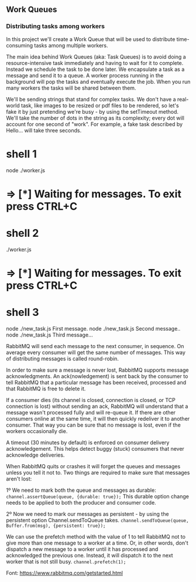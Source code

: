 ## Work Queues
### Distributing tasks among workers

In this project we'll create a Work Queue that will be used to distribute time-consuming tasks among multiple workers.

The main idea behind Work Queues (aka: Task Queues) is to avoid doing a resource-intensive task immediately and having to wait for it to complete. Instead we schedule the task to be done later. We encapsulate a task as a message and send it to a queue. A worker process running in the background will pop the tasks and eventually execute the job. When you run many workers the tasks will be shared between them.

We'll be sending strings that stand for complex tasks. We don't have a real-world task, like images to be resized or pdf files to be rendered, so let's fake it by just pretending we're busy - by using the setTimeout method. We'll take the number of dots in the string as its complexity; every dot will account for one second of "work". For example, a fake task described by Hello... will take three seconds.

# shell 1
node ./worker.js
# => [*] Waiting for messages. To exit press CTRL+C

# shell 2
./worker.js
# => [*] Waiting for messages. To exit press CTRL+C

# shell 3
node ./new_task.js First message.
node ./new_task.js Second message..
node ./new_task.js Third message...

RabbitMQ will send each message to the next consumer, in sequence. On average every consumer will get the same number of messages. This way of distributing messages is called round-robin.

In order to make sure a message is never lost, RabbitMQ supports message acknowledgments. An ack(nowledgement) is sent back by the consumer to tell RabbitMQ that a particular message has been received, processed and that RabbitMQ is free to delete it.

If a consumer dies (its channel is closed, connection is closed, or TCP connection is lost) without sending an ack, RabbitMQ will understand that a message wasn't processed fully and will re-queue it. If there are other consumers online at the same time, it will then quickly redeliver it to another consumer. That way you can be sure that no message is lost, even if the workers occasionally die.

A timeout (30 minutes by default) is enforced on consumer delivery acknowledgement. This helps detect buggy (stuck) consumers that never acknowledge deliveries. 

When RabbitMQ quits or crashes it will forget the queues and messages unless you tell it not to. Two things are required to make sure that messages aren't lost: 

1º We need to mark both the queue and messages as durable:
`channel.assertQueue(queue, {durable: true});`
This durable option change needs to be applied to both the producer and consumer code.

2º Now we need to mark our messages as persistent - by using the persistent option Channel.sendToQueue takes.
`channel.sendToQueue(queue, Buffer.from(msg), {persistent: true});`

We can use the prefetch method with the value of 1 to tell RabbitMQ not to give more than one message to a worker at a time. Or, in other words, don't dispatch a new message to a worker until it has processed and acknowledged the previous one. Instead, it will dispatch it to the next worker that is not still busy.
`channel.prefetch(1);`


Font: https://www.rabbitmq.com/getstarted.html